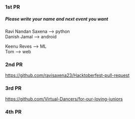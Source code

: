 ### 1st PR
##### Please write your name and next event you want

Ravi Nandan Saxena  --> python <br />
Danish Jamal --> android <br />

Keenu Reves --> ML <br />
Tom  --> web <br />

### 2nd PR
https://github.com/ravisaxena23/Hacktoberfest-pull-request

### 3rd PR
https://github.com/Virtual-Dancers/for-our-loving-juniors

### 4th PR

